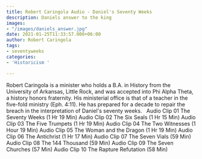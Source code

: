 ```yaml
---
title: Robert Caringola Audio - Daniel's Seventy Weeks
description: Daniels answer to the king
images:
- "/images/daniels_answer.jpg"
date: 2021-01-25T11:33:57.000+06:00
author: Robert Caringola
tags:
- seventyweeks
categories:
- 'Historicism '

---
```

Robert Caringola is a minister who holds a B.A. in History from the University of Arkansas, Little Rock, and was accepted into Phi Alpha Theta, a history honors fraternity. His ministerial office is that of a teacher in the five-fold ministry (Eph. 4:11). He has prepared for a decade to repair the breach in the interpretation of Daniel's seventy weeks.
 
Audio Clip 01 The Seventy Weeks (1 Hr 19 Min)
Audio Clip 02 The Six Seals (1 Hr 15 Min)
Audio Clip 03 The Five Trumpets (1 Hr 19 Min)
Audio Clip 04 The Two Witnesses (1 Hour 19 Min)
Audio Clip 05 The Woman and the Dragon (1 Hr 19 Min)
Audio Clip 06 The Antichrist (1 Hr 17 Min)
Audio Clip 07 The Seven Vials (59 Min)
Audio Clip 08 The 144 Thousand (59 Min)
Audio Clip 09 The Seven Churches (57 Min)
Audio Clip 10 The Rapture Refutation (58 Min)